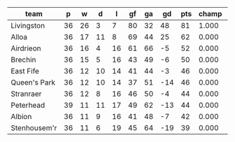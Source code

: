|     team     | p  | w  | d  | l  | gf | ga | gd  | pts | champ | top2  | top3  | top4  |  5-7  | bot4  | bot3  | bot2  |
|--------------|----|----|----|----|----|----|-----|-----|-------|-------|-------|-------|-------|-------|-------|-------|
| Livingston   | 36 | 26 |  3 |  7 | 80 | 32 |  48 |  81 | 1.000 | 1.000 | 1.000 | 1.000 | 0.000 | 0.000 | 0.000 | 0.000|
| Alloa        | 36 | 17 | 11 |  8 | 69 | 44 |  25 |  62 | 0.000 | 1.000 | 1.000 | 1.000 | 0.000 | 0.000 | 0.000 | 0.000|
| Airdrieon    | 36 | 16 |  4 | 16 | 61 | 66 |  -5 |  52 | 0.000 | 0.000 | 1.000 | 1.000 | 0.000 | 0.000 | 0.000 | 0.000|
| Brechin      | 36 | 15 |  5 | 16 | 43 | 49 |  -6 |  50 | 0.000 | 0.000 | 0.000 | 1.000 | 0.000 | 0.000 | 0.000 | 0.000|
| East Fife    | 36 | 12 | 10 | 14 | 41 | 44 |  -3 |  46 | 0.000 | 0.000 | 0.000 | 0.000 | 1.000 | 0.000 | 0.000 | 0.000|
| Queen's Park | 36 | 12 | 10 | 14 | 37 | 51 | -14 |  46 | 0.000 | 0.000 | 0.000 | 0.000 | 1.000 | 0.540 | 0.000 | 0.000|
| Stranraer    | 36 | 12 |  8 | 16 | 46 | 50 |  -4 |  44 | 0.000 | 0.000 | 0.000 | 0.000 | 0.241 | 1.000 | 0.759 | 0.000|
| Peterhead    | 39 | 11 | 11 | 17 | 49 | 62 | -13 |  44 | 0.000 | 0.000 | 0.000 | 0.000 | 0.759 | 0.460 | 0.241 | 0.000|
| Albion       | 36 | 11 |  9 | 16 | 41 | 48 |  -7 |  42 | 0.000 | 0.000 | 0.000 | 0.000 | 0.000 | 1.000 | 1.000 | 1.000|
| Stenhousem'r | 36 | 11 |  6 | 19 | 45 | 64 | -19 |  39 | 0.000 | 0.000 | 0.000 | 0.000 | 0.000 | 1.000 | 1.000 | 1.000|
